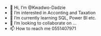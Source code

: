 - 👋 Hi, I’m @Kwadwo-Dadzie
- 👀 I’m interested in Acconting and Taxation
- 🌱 I’m currently learning SQL, Power BI etc.
- 💞️ I’m looking to collaborate on ...
- 📫 How to reach me 0551407971

<!---
Kwadwo-Dadzie/Kwadwo-Dadzie is a ✨ special ✨ repository because its `README.md` (this file) appears on your GitHub profile.
You can click the Preview link to take a look at your changes.
--->
